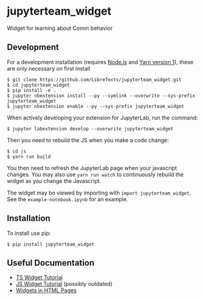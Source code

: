 jupyterteam_widget
===============================

Widget for learning about Comm behavior

Development
------------

For a development installation (requires [Node.js](https://nodejs.org) and [Yarn version 1](https://classic.yarnpkg.com/)), these are only necessary on first install

    $ git clone https://github.com/LibreTexts/jupyterteam_widget.git
    $ cd jupyterteam_widget
    $ pip install -e .
    $ jupyter nbextension install --py --symlink --overwrite --sys-prefix jupyterteam_widget
    $ jupyter nbextension enable --py --sys-prefix jupyterteam_widget

When actively developing your extension for JupyterLab, run the command:

    $ jupyter labextension develop --overwrite jupyterteam_widget

Then you need to rebuild the JS when you make a code change:

    $ cd js
    $ yarn run build

You then need to refresh the JupyterLab page when your javascript changes. You may also use `yarn run watch` to continuously rebuild the widget as you change the Javascript.

The widget may be viewed by importing with `import jupyterteam_widget`. See the `example-notebook.ipynb` for an example.

Installation
------------

To install use pip:

    $ pip install jupyterteam_widget

Useful Documentation
------------

 - [TS Widget Tutorial](https://ipywidgets.readthedocs.io/en/latest/examples/Widget%20Custom.html)
 - [JS Widget Tutorial](https://minrk-ipywidgets.readthedocs.io/en/latest/examples/Widget%20Custom.html) (possibly outdated)
 - [Widgets in HTML Pages](https://ipywidgets.readthedocs.io/en/latest/embedding.html)
